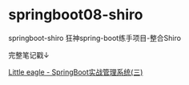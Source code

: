 # springboot08-shiro
springboot-shiro
狂神spring-boot练手项目-整合Shiro

完整笔记戳↓

[Little eagle - SpringBoot实战管理系统(三)](https://shunliu.xyz/posts/21568.html)

